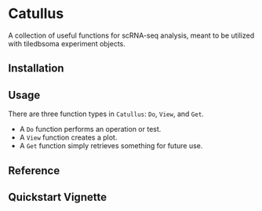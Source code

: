 # Catullus
A collection of useful functions for scRNA-seq analysis, meant to be utilized with tiledbsoma experiment objects.

## Installation


## Usage

There are three function types in `Catullus`: `Do`, `View`, and `Get`. 
- A `Do` function performs an operation or test.
- A `View` function creates a plot.
- A `Get` function simply retrieves something for future use.

## Reference


## Quickstart Vignette
